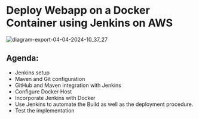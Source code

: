 # Deploy Webapp on a Docker Container using Jenkins on AWS
![diagram-export-04-04-2024-10_37_27](https://github.com/krishchadha/Devop_projects/assets/30497676/36f951d9-9267-4296-a612-8e9a181dbd15)

## Agenda:

- Jenkins setup
- Maven and Git configuration
- GitHub and Maven integration with Jenkins
- Configure Docker Host
- Incorporate Jenkins with Docker
- Use Jenkins to automate the Build as well as the deployment procedure.
- Test the implementation
  
